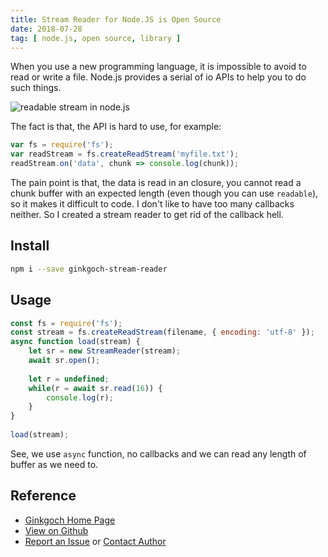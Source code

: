 ```yaml
---
title: Stream Reader for Node.JS is Open Source
date: 2018-07-28
tag: [ node.js, open source, library ]
---
```

When you use a new programming language, it is impossible to avoid to read or write a file. Node.js provides a serial of io APIs to help you to do such things.
<!-- more --> 

![readable stream in node.js](/post-imgs/20180728/stream-in-node.jpeg)

The fact is that, the API is hard to use, for example:
```js
var fs = require('fs');
var readStream = fs.createReadStream('myfile.txt');
readStream.on('data', chunk => console.log(chunk));
```

The pain point is that, the data is read in an closure, you cannot read a chunk buffer with an expected length (even though you can use `readable`), so it makes it difficult to code. I don't like to have too many callbacks neither. So I created a stream reader to get rid of the callback hell.

## Install
```bash
npm i --save ginkgoch-stream-reader
```

## Usage
```js
const fs = require('fs');
const stream = fs.createReadStream(filename, { encoding: 'utf-8' });
async function load(stream) {
    let sr = new StreamReader(stream);
    await sr.open();
    
    let r = undefined;
    while(r = await sr.read(16)) {
        console.log(r);
    }
}
 
load(stream);
```

See, we use `async` function, no callbacks and we can read any length of buffer as we need to.

## Reference
* [Ginkgoch Home Page](https://ginkgoch.com)
* [View on Github](https://github.com/ginkgoch/node-stream-reader)
* [Report an Issue](https://github.com/ginkgoch/node-stream-reader/issues) or [Contact Author](mailto:ginkgoch@outlook.com)